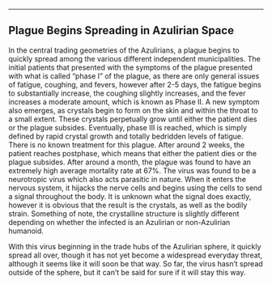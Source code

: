 -------------------------------------------
Plague Begins Spreading in Azulirian Space
-------------------------------------------

In the central trading geometries of the Azulirians, a plague begins to quickly spread among the various different independent municipalities. The initial patients that presented with the symptoms of the plague presented with what is called “phase I” of the plague, as there are only general issues of fatigue, coughing, and fevers, however after 2-5 days, the fatigue begins to substantially increase, the coughing slightly increases, and the fever increases a moderate amount, which is known as Phase II. A new symptom also emerges, as crystals begin to form on the skin and within the throat to a small extent. These crystals perpetually grow until either the patient dies or the plague subsides. Eventually, phase III is reached, which is simply defined by rapid crystal growth and totally bedridden levels of fatigue. There is no known treatment for this plague. After around 2 weeks, the patient reaches postphase, which means that either the patient dies or the plague subsides. After around a month, the plague was found to have an extremely high average mortality rate at 67%. The virus was found to be a neurotropic virus which also acts parasitic in nature. When it enters the nervous system, it hijacks the nerve cells and begins using the cells to send a signal throughout the body. It is unknown what the signal does exactly, however it is obvious that the result is the crystals, as well as the bodily strain. Something of note, the crystalline structure is slightly different depending on whether the infected is an Azulirian or non-Azulirian humanoid.

With this virus beginning in the trade hubs of the Azulirian sphere, it quickly spread all over, though it has not yet become a widespread everyday threat, although it seems like it will soon be that way. So far, the virus hasn’t spread outside of the sphere, but it can’t be said for sure if it will stay this way.

